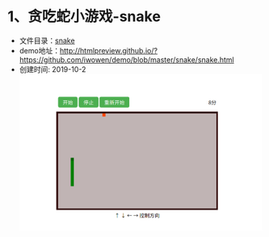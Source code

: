 # 1、贪吃蛇小游戏-snake

- 文件目录：[snake](https://github.com/iwowen/demo/tree/master/snake "贪吃蛇")
- demo地址：<http://htmlpreview.github.io/?https://github.com/iwowen/demo/blob/master/snake/snake.html>
- 创建时间: 2019-10-2
![贪吃蛇demo展示](https://github.com/iwowen/demo/blob/master/snake/snake.png?raw=true "snake")